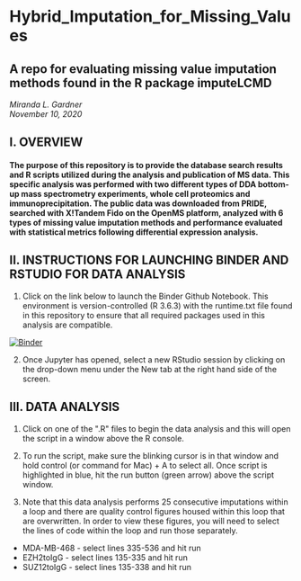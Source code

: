 # Hybrid_Imputation_for_Missing_Values

## A repo for evaluating missing value imputation methods found in the R package imputeLCMD

*Miranda L. Gardner*    
*November 10, 2020*

## I. OVERVIEW
#### The purpose of this repository is to provide the database search results and R scripts utilized during the analysis and publication of MS data. This specific analysis was performed with two different types of DDA bottom-up mass spectrometry experiments, whole cell proteomics and immunoprecipitation. The public data was downloaded from PRIDE, searched with X!Tandem Fido on the OpenMS platform, analyzed with 6 types of missing value imputation methods and performance evaluated with statistical metrics following differential expression analysis.  
  
  
## II. INSTRUCTIONS FOR LAUNCHING BINDER AND RSTUDIO FOR DATA ANALYSIS

1. Click on the link below to launch the Binder Github Notebook. This environment is version-controlled (R 3.6.3) with the runtime.txt file found in this repository to ensure that all required packages used in this analysis are compatible.   
  
[![Binder](https://mybinder.org/badge_logo.svg)](https://mybinder.org/v2/gh/mlgred1205/Hybrid_Imputation_for_Missing_Values/HEAD)
  
2. Once Jupyter has opened, select a new RStudio session by clicking on the drop-down menu under the New tab at the right hand side of the screen.  
  
  
## III. DATA ANALYSIS  
1. Click on one of the ".R" files to begin the data analysis and this will open the script in a window above the R console.  
  
2. To run the script, make sure the blinking cursor is in that window and hold control (or command for Mac) + A to select all. Once script is highlighted in blue, hit the run button (green arrow) above the script window.  
  
3. Note that this data analysis performs 25 consecutive imputations within a loop and there are quality control figures housed within this loop that are overwritten. In order to view these figures, you will need to select the lines of code within the loop and run those separately.  
  
  + MDA-MB-468 - select lines 335-536 and hit run  
  + EZH2toIgG - select lines 135-335 and hit run 
  + SUZ12toIgG - select lines 135-338 and hit run  
